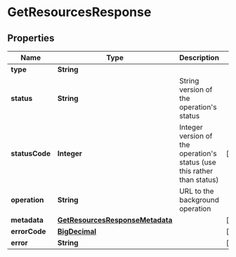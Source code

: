 

# GetResourcesResponse

## Properties

Name | Type | Description | Notes
------------ | ------------- | ------------- | -------------
**type** | **String** |  | 
**status** | **String** | String version of the operation&#39;s status | 
**statusCode** | **Integer** | Integer version of the operation&#39;s status (use this rather than status) |  [optional]
**operation** | **String** | URL to the background operation | 
**metadata** | [**GetResourcesResponseMetadata**](GetResourcesResponseMetadata.md) |  |  [optional]
**errorCode** | [**BigDecimal**](BigDecimal.md) |  |  [optional]
**error** | **String** |  |  [optional]



